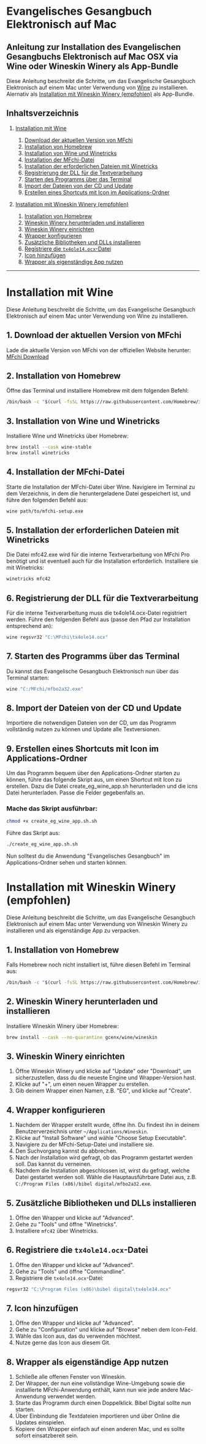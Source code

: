 # Evangelisches Gesangbuch Elektronisch auf Mac

## Anleitung zur Installation des Evangelischen Gesangbuchs Elektronisch auf Mac OSX via Wine oder Wineskin Winery als App-Bundle

Diese Anleitung beschreibt die Schritte, um das Evangelische Gesangbuch Elektronisch auf einem Mac unter Verwendung von [Wine](#installation-mit-wine) zu installieren.
Alernativ als [Installation mit Wineskin Winery (empfohlen)](#installation-mit-wineskin-winery) als App-Bundle.
## Inhaltsverzeichnis

1. [Installation mit Wine](#installation-mit-wine)
    1. [Download der aktuellen Version von MFchi](#1-download-der-aktuellen-version-von-mfchi)
    2. [Installation von Homebrew](#2-installation-von-homebrew)
    3. [Installation von Wine und Winetricks](#3-installation-von-wine-und-winetricks)
    4. [Installation der MFchi-Datei](#4-installation-der-mfchi-datei)
    5. [Installation der erforderlichen Dateien mit Winetricks](#5-installation-der-erforderlichen-dateien-mit-winetricks)
    6. [Registrierung der DLL für die Textverarbeitung](#6-registrierung-der-dll-für-die-textverarbeitung)
    7. [Starten des Programms über das Terminal](#7-starten-des-programms-über-das-terminal)
    8. [Import der Dateien von der CD und Update](#8-import-der-dateien-von-der-cd-und-update)
    9. [Erstellen eines Shortcuts mit Icon im Applications-Ordner](#9-erstellen-eines-shortcuts-mit-icon-im-applications-ordner)

2. [Installation mit Wineskin Winery (empfohlen)](#installation-mit-wineskin-winery)
    1. [Installation von Homebrew](#1-installation-von-homebrew)
    2. [Wineskin Winery herunterladen und installieren](#2-wineskin-winery-herunterladen-und-installieren)
    3. [Wineskin Winery einrichten](#3-wineskin-winery-einrichten)
    4. [Wrapper konfigurieren](#4-wrapper-konfigurieren)
    5. [Zusätzliche Bibliotheken und DLLs installieren](#5-zusätzliche-bibliotheken-und-dlls-installieren)
    6. [Registriere die `tx4ole14.ocx`-Datei](#6-registriere-die-tx4ole14ocx-datei)
    7. [Icon hinzufügen](#7-icon-hinzufügen)
    8. [Wrapper als eigenständige App nutzen](#8-wrapper-als-eigenständige-app-nutzen)

---
# Installation mit Wine

Diese Anleitung beschreibt die Schritte, um das Evangelische Gesangbuch Elektronisch auf einem Mac unter Verwendung von Wine zu installieren.

## 1. Download der aktuellen Version von MFchi

Lade die aktuelle Version von MFchi von der offiziellen Website herunter:
[MFchi Download](https://www.mfchi.org/epages/es122753.sf/de_DE/?ObjectPath=/Shops/es122753/Categories/Support/Download/Updates/Update_auf_aktuelle_Version)

## 2. Installation von Homebrew

Öffne das Terminal und installiere Homebrew mit dem folgenden Befehl:

```sh
/bin/bash -c "$(curl -fsSL https://raw.githubusercontent.com/Homebrew/install/HEAD/install.sh)"
```
## 3. Installation von Wine und Winetricks

Installiere Wine und Winetricks über Homebrew:

```sh
brew install --cask wine-stable
brew install winetricks
```

## 4. Installation der MFchi-Datei

Starte die Installation der MFchi-Datei über Wine. Navigiere im Terminal zu dem Verzeichnis, in dem die heruntergeladene Datei gespeichert ist, und führe den folgenden Befehl aus:

```sh
wine path/to/mfchi-setup.exe
```

## 5. Installation der erforderlichen Dateien mit Winetricks

Die Datei mfc42.exe wird für die interne Textverarbeitung von MFchi Pro benötigt und ist eventuell auch für die Installation erforderlich. Installiere sie mit Winetricks:

```sh
winetricks mfc42
```

## 6. Registrierung der DLL für die Textverarbeitung

Für die interne Textverarbeitung muss die tx4ole14.ocx-Datei registriert werden. Führe den folgenden Befehl aus (passe den Pfad zur Installation entsprechend an):

```sh
wine regsvr32 "C:\MFchi\tx4ole14.ocx"
```

## 7. Starten des Programms über das Terminal

Du kannst das Evangelische Gesangbuch Elektronisch nun über das Terminal starten:

```sh
wine "C:/MFchi/mfbo2a32.exe"
```

## 8. Import der Dateien von der CD und Update

Importiere die notwendigen Dateien von der CD, um das Programm vollständig nutzen zu können und Update alle Textversionen.

## 9. Erstellen eines Shortcuts mit Icon im Applications-Ordner

Um das Programm bequem über den Applications-Ordner starten zu können, führe das folgende Skript aus, um einen Shortcut mit Icon zu erstellen. Dazu die Datei create_eg_wine_app.sh herunterladen und die icns Datei herunterladen. Passe die Felder gegebenfalls an.

### Mache das Skript ausführbar:

```sh
chmod +x create_eg_wine_app.sh.sh
```

Führe das Skript aus:

```sh
./create_eg_wine_app.sh.sh
```

Nun solltest du die Anwendung "Evangelisches Gesangbuch" im Applications-Ordner sehen und starten können.

# Installation mit Wineskin Winery (empfohlen)

Diese Anleitung beschreibt die Schritte, um das Evangelische Gesangbuch Elektronisch auf einem Mac unter Verwendung von Wineskin Winery zu installieren und als eigenständige App zu verpacken.

## 1. Installation von Homebrew

Falls Homebrew noch nicht installiert ist, führe diesen Befehl im Terminal aus:

```sh
/bin/bash -c "$(curl -fsSL https://raw.githubusercontent.com/Homebrew/install/HEAD/install.sh)"
```

## 2. Wineskin Winery herunterladen und installieren

Installiere Wineskin Winery über Homebrew:

```sh
brew install --cask --no-quarantine gcenx/wine/wineskin
```

## 3. Wineskin Winery einrichten

1. Öffne Wineskin Winery und klicke auf "Update" oder "Download", um sicherzustellen, dass du die neueste Engine und Wrapper-Version hast.
2. Klicke auf "+", um einen neuen Wrapper zu erstellen.
3. Gib deinem Wrapper einen Namen, z.B. "EG", und klicke auf "Create". 

## 4. Wrapper konfigurieren

1. Nachdem der Wrapper erstellt wurde, öffne ihn. Du findest ihn in deinem Benutzerverzeichnis unter `~/Applications/Wineskin`.
2. Klicke auf "Install Software" und wähle "Choose Setup Executable".
3. Navigiere zu der MFchi-Setup-Datei und installiere sie.
4. Den Suchvorgang kannst du abbrechen.
5. Nach der Installation wird gefragt, ob das Programm gestartet werden soll. Das kannst du verneinen.
6. Nachdem die Installation abgeschlossen ist, wirst du gefragt, welche Datei gestartet werden soll. Wähle die Hauptausführbare Datei aus, z.B. `C:/Program Files (x86)/bibel digital/mfbo2a32.exe`.

## 5. Zusätzliche Bibliotheken und DLLs installieren

1. Öffne den Wrapper und klicke auf "Advanced".
2. Gehe zu "Tools" und öffne "Winetricks".
3. Installiere `mfc42` über Winetricks.

## 6. Registriere die `tx4ole14.ocx`-Datei

1. Öffne den Wrapper und klicke auf "Advanced".
2. Gehe zu "Tools" und öffne "Commandline".
3. Registriere die `tx4ole14.ocx`-Datei:
```sh
regsvr32 "C:\Program Files (x86)\bibel digital\tx4ole14.ocx"
```

## 7. Icon hinzufügen

1. Öffne den Wrapper und klicke auf "Advanced".
2. Gehe zu "Configuration" und klicke auf "Browse" neben dem Icon-Feld.
3. Wähle das Icon aus, das du verwenden möchtest.
4. Nutze gerne das Icon aus diesem Git.

## 8. Wrapper als eigenständige App nutzen

1. Schließe alle offenen Fenster von Wineskin.
2. Der Wrapper, der nun eine vollständige Wine-Umgebung sowie die installierte MFchi-Anwendung enthält, kann nun wie jede andere Mac-Anwendung verwendet werden.
3. Starte das Programm durch einen Doppelklick. Bibel Digital sollte nun starten.
4. Über Einbindung die Textdateien importieren und über Online die Updates einspielen.
5. Kopiere den Wrapper einfach auf einen anderen Mac, und es sollte sofort einsatzbereit sein.

